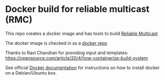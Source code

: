 # Docker build for reliable multicast (RMC)
This repo creates a docker image and has tools to build [Reliable Multicast](https://github.com/magnusfeuer/reliable_multicast)

The docker image is checked in as a [docker repo](https://hub.docker.com/repository/docker/magnusfeuer/reliable-multicast-build/general)

Thanks to Ravi Chandran for providing input and templates: https://opensource.com/article/20/4/how-containerize-build-system

See official [Docker documentation](https://docs.docker.com/engine/install/ubuntu/#install-using-the-repository) for instructions on how to install docker on a Debian/Ubuntu box.


